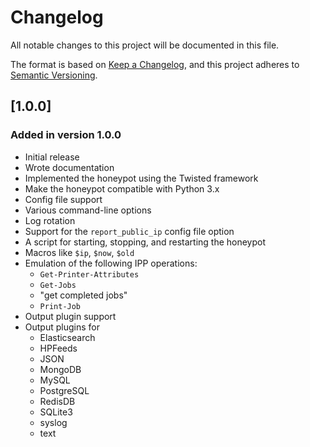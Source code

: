 # Changelog

All notable changes to this project will be documented in this file.

The format is based on [Keep a Changelog](https://keepachangelog.com/en/1.0.0/),
and this project adheres to [Semantic Versioning](https://semver.org/spec/v2.0.0.html).

## [1.0.0]

### Added in version 1.0.0

* Initial release
* Wrote documentation
* Implemented the honeypot using the Twisted framework
* Make the honeypot compatible with Python 3.x
* Config file support
* Various command-line options
* Log rotation
* Support for the `report_public_ip` config file option
* A script for starting, stopping, and restarting the honeypot
* Macros like `$ip`, `$now`, `$old`
* Emulation of the following IPP operations:
  * `Get-Printer-Attributes`
  * `Get-Jobs`
  * "get completed jobs"
  * `Print-Job`
* Output plugin support
* Output plugins for
  * Elasticsearch
  * HPFeeds
  * JSON
  * MongoDB
  * MySQL
  * PostgreSQL
  * RedisDB
  * SQLite3
  * syslog
  * text
